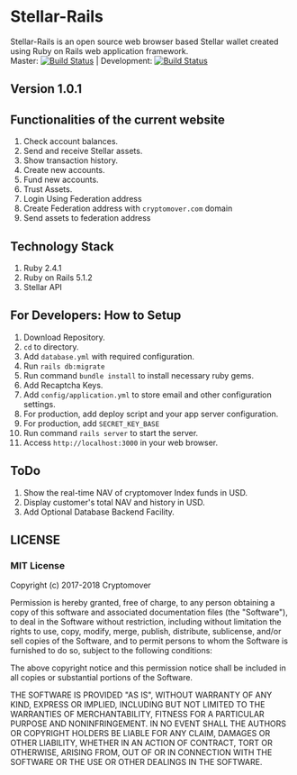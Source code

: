 # Stellar-Rails  
Stellar-Rails is an open source web browser based Stellar wallet created using Ruby on Rails web application framework.  
Master: [![Build Status](https://travis-ci.org/cryptomover-code/stellar-rails.svg?branch=master)](https://travis-ci.org/cryptomover-code/stellar-rails) | Development: [![Build Status](https://travis-ci.org/cryptomover-code/stellar-rails.svg?branch=development)](https://travis-ci.org/cryptomover-code/stellar-rails)

## Version 1.0.1

## Functionalities of the current website  
  1. Check account balances.  
  2. Send and receive Stellar assets.  
  3. Show transaction history.  
  4. Create new accounts.  
  5. Fund new accounts.  
  6. Trust Assets.  
  7. Login Using Federation address  
  8. Create Federation address with `cryptomover.com` domain  
  9. Send assets to federation address  

## Technology Stack  
  1. Ruby 2.4.1  
  2. Ruby on Rails 5.1.2  
  3. Stellar API  
  
## For Developers: How to Setup
  1. Download Repository.  
  2. `cd` to directory.  
  3. Add `database.yml` with required configuration.  
  4. Run `rails db:migrate`  
  5. Run command `bundle install` to install necessary ruby gems.   
  6. Add Recaptcha Keys.  
  7. Add `config/application.yml` to store email and other configuration settings.  
  8. For production, add deploy script and your app server configuration.  
  9. For production, add `SECRET_KEY_BASE`  
  10. Run command `rails server` to start the server.  
  11. Access `http://localhost:3000` in your web browser.  
  
## ToDo  
  1. Show the real-time NAV of cryptomover Index funds in USD.  
  2. Display customer's total NAV and history in USD.  
  3. Add Optional Database Backend Facility.  

## LICENSE

### MIT License

Copyright (c) 2017-2018 Cryptomover

Permission is hereby granted, free of charge, to any person obtaining a copy
of this software and associated documentation files (the "Software"), to deal
in the Software without restriction, including without limitation the rights
to use, copy, modify, merge, publish, distribute, sublicense, and/or sell
copies of the Software, and to permit persons to whom the Software is
furnished to do so, subject to the following conditions:

The above copyright notice and this permission notice shall be included in all
copies or substantial portions of the Software.

THE SOFTWARE IS PROVIDED "AS IS", WITHOUT WARRANTY OF ANY KIND, EXPRESS OR
IMPLIED, INCLUDING BUT NOT LIMITED TO THE WARRANTIES OF MERCHANTABILITY,
FITNESS FOR A PARTICULAR PURPOSE AND NONINFRINGEMENT. IN NO EVENT SHALL THE
AUTHORS OR COPYRIGHT HOLDERS BE LIABLE FOR ANY CLAIM, DAMAGES OR OTHER
LIABILITY, WHETHER IN AN ACTION OF CONTRACT, TORT OR OTHERWISE, ARISING FROM,
OUT OF OR IN CONNECTION WITH THE SOFTWARE OR THE USE OR OTHER DEALINGS IN THE
SOFTWARE.
